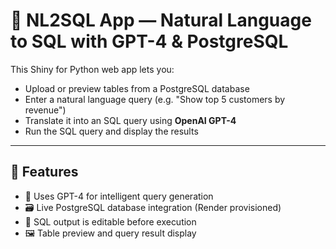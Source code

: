 # 🧠 NL2SQL App — Natural Language to SQL with GPT-4 & PostgreSQL

This Shiny for Python web app lets you:
- Upload or preview tables from a PostgreSQL database
- Enter a natural language query (e.g. "Show top 5 customers by revenue")
- Translate it into an SQL query using **OpenAI GPT-4**
- Run the SQL query and display the results

---

## 🚀 Features

- 🧠 Uses GPT-4 for intelligent query generation
- 🗃️ Live PostgreSQL database integration (Render provisioned)
- 🧪 SQL output is editable before execution
- 🖼️ Table preview and query result display

